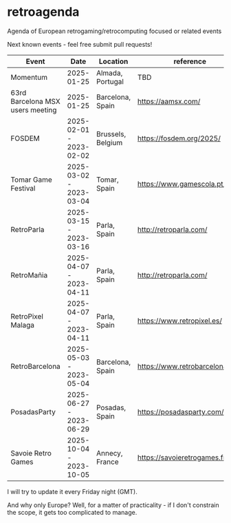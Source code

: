 # retroagenda
Agenda of European retrogaming/retrocomputing focused or related events

Next known events - feel free submit pull requests!

| Event                                   | Date                    | Location          | reference                       |
|-----------------------------------------|-------------------------|-------------------|---------------------------------|
| Momentum                                | 2025-01-25              | Almada, Portugal  | TBD                             |
| 63rd Barcelona MSX users meeting        | 2025-01-25              | Barcelona, Spain  | https://aamsx.com/              |
| FOSDEM                                  | 2025-02-01 - 2023-02-02 | Brussels, Belgium | https://fosdem.org/2025/        |
| Tomar Game Festival                     | 2025-03-02 - 2023-03-04 | Tomar, Spain      | https://www.gamescola.pt/tgf    |
| RetroParla                              | 2025-03-15 - 2023-03-16 | Parla, Spain      | http://retroparla.com/          |
| RetroMañia                              | 2025-04-07 - 2023-04-11 | Parla, Spain      | http://retroparla.com/          |
| RetroPixel Malaga                       | 2025-04-07 - 2023-04-11 | Parla, Spain      | https://www.retropixel.es/      |
| RetroBarcelona                          | 2025-05-03 - 2023-05-04 | Barcelona, Spain  | https://www.retrobarcelona.org/ |
| PosadasParty                            | 2025-06-27 - 2023-06-29 | Posadas, Spain    | https://posadasparty.com/       |
| Savoie Retro Games                      | 2025-10-04 - 2023-10-05 | Annecy, France    | https://savoieretrogames.fr/    |

I will try to update it every Friday night (GMT).

And why only Europe? Well, for a matter of practicality - if I don't constrain the scope, it gets too complicated to manage.
